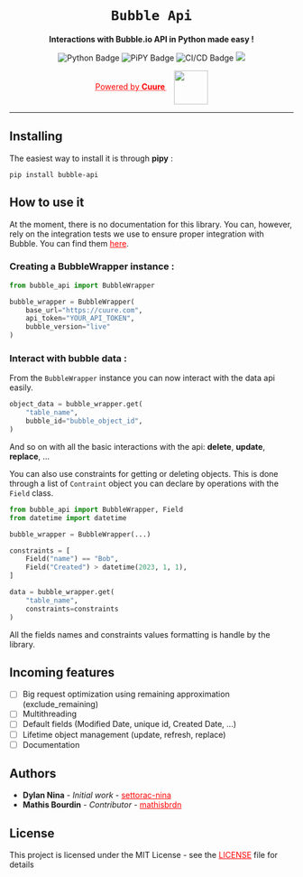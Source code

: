 <style>
    a {
        color: red; 
    }
</style>

<div align="center">
    <h1><code>Bubble Api</code></h1>
    <p><strong>Interactions with Bubble.io API in Python made easy !</strong></p>
    <img alt="Python Badge" src="https://img.shields.io/badge/-Python-D6D6D6?logo=python"/>
    <img alt="PiPY Badge" src="https://img.shields.io/pypi/v/bubble-api"/>
    <img alt="CI/CD Badge" src="https://github.com/settorac-nina/bubble-api/actions/workflows/cicd.yaml/badge.svg?branch=main)"/>
    <img src="https://img.shields.io/badge/Made%20With-Love-ef7d16.svg"/>
    <p>
        <a href="https://cuure.com?utm_source=github&utm_medium=referral" style="color:red; text-decoration: underline;text-decoration-style: dotted;">
            Powered by <strong>Cuure</strong>
        </a>
        &nbsp;&nbsp;
        <a href="https://cuure.com?utm_source=github&utm_medium=referral">
            <img src="https://github.com/settorac-nina/bubble-api/blob/main/assets/cuure_logo.gif" width="60" height="60" align="center"/>
        </a>
    </p>
</div>

---

## Installing

The easiest way to install it is through **pipy** :

```shell
pip install bubble-api
```

## How to use it

At the moment, there is no documentation for this library.
You can, however, rely on the integration tests we use to ensure proper integration with Bubble.
You can find them [here](tests/integration).

### Creating a BubbleWrapper instance :

```python
from bubble_api import BubbleWrapper

bubble_wrapper = BubbleWrapper(
    base_url="https://cuure.com",
    api_token="YOUR_API_TOKEN",
    bubble_version="live"
)
```

### Interact with bubble data :

From the `BubbleWrapper` instance you can now interact with the data api easily.

```python
object_data = bubble_wrapper.get(
    "table_name",
    bubble_id="bubble_object_id",
)
```

And so on with all the basic interactions with the api: **delete**, **update**, **replace**, ...

You can also use constraints for getting or deleting objects.
This is done through a list of `Contraint` object you can declare by operations with the `Field` class.

```python
from bubble_api import BubbleWrapper, Field
from datetime import datetime

bubble_wrapper = BubbleWrapper(...)

constraints = [
    Field("name") == "Bob",
    Field("Created") > datetime(2023, 1, 1),
]

data = bubble_wrapper.get(
    "table_name",
    constraints=constraints
)
```

All the fields names and constraints values formatting is handle by the library.

## Incoming features

- [ ] Big request optimization using remaining approximation (exclude_remaining)
- [ ] Multithreading
- [ ] Default fields (Modified Date, unique id, Created Date, ...)
- [ ] Lifetime object management (update, refresh, replace)
- [ ] Documentation

## Authors

* **Dylan Nina** - *Initial work* - [settorac-nina](https://github.com/settorac-nina)
* **Mathis Bourdin** - *Contributor* - [mathisbrdn](https://github.com/mathisbrdn)

## License

This project is licensed under the MIT License - see the [LICENSE](LICENSE) file for details
